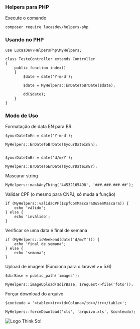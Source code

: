 ### Helpers para PHP

Execute o comando

```
composer require lucasdev/helpers-php
```

### Usando no PHP

```
use LucasDev\HelpersPhp\MyHelpers;

class TesteController extends Controller
{
    public function index()
	{
        $date = date('Y-m-d');

        $date = MyHelpers::EnDateToBrDate($date);

        dd($date);
    }
}
```

### Modo de Uso

Formatação de data EN para BR.

```
$yourDateInEn = date('Y-m-d');

MyHelpers::EnDateToBrDate($yourDateInEn);
```
```

$yourDateInBr = date('d/m/Y');

MyHelpers::BrDateToEnDate($yourDateInBr);
```
Mascarar string
```
MyHelpers::maskAnyThing('44532165498', '###.###.###-##');
```

Validar CPF (o mesmo para CNPJ, só muda a função)
```
if (MyHelpers::validaCPF($cpfComMascaraOuSemMascara)) {
	echo 'válido';
} else {
	echo 'inválido';
}
```

Verificar se uma data é final de semana
```
if (MyHelpers::isWeekend(date('d/m/Y'))) {
	echo 'final de semana';
} else {
	echo 'semana';
}
```
Upload de imagem (Funciona para o laravel >= 5.6)
```
$dirBase = public_path('images');

MyHelpers::imageUpload($dirBase, $request->file('foto'));
```

Forçar download do arquivo
```
$conteudo = '<table><tr><td>Coluna</td></tr></table>';

MyHelpers::forceDownload('xls', 'arquivo.xls', $conteudo);
```

![Logo Think So!](https://thinkso.com.br/application/views/images/logo_pagseguro.png)